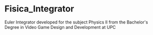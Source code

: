 # Fisica_Integrator
 Euler Integrator developed for the subject Physics II from the Bachelor's Degree in Video Game Design and Development at UPC
